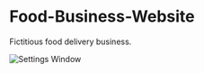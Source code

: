 # Food-Business-Website
Fictitious food delivery business.

![Settings Window](/Omnifood/resources/img/pic_1.png)

